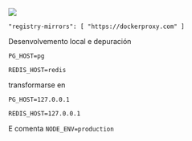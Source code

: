 ![](https://pub-b8db533c86124200a9d799bf3ba88099.r2.dev/2023/03/wbhiRD1.webp)

```
"registry-mirrors": [ "https://dockerproxy.com" ]
```

Desenvolvemento local e depuración

```
PG_HOST=pg

REDIS_HOST=redis
```

transformarse en

```
PG_HOST=127.0.0.1

REDIS_HOST=127.0.0.1

```

E comenta `NODE_ENV=production`